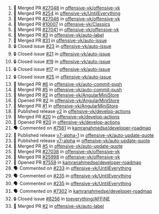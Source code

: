 <!--START_SECTION:activity-->
1. 🎉 Merged PR [#27048](https://github.com/offensive-vk/offensive-vk/pull/27048) in [offensive-vk/offensive-vk](https://github.com/offensive-vk/offensive-vk)
2. 🎉 Merged PR [#254](https://github.com/offensive-vk/UntilEverything/pull/254) in [offensive-vk/UntilEverything](https://github.com/offensive-vk/UntilEverything)
3. 🎉 Merged PR [#27046](https://github.com/offensive-vk/offensive-vk/pull/27046) in [offensive-vk/offensive-vk](https://github.com/offensive-vk/offensive-vk)
4. 🎉 Merged PR [#10007](https://github.com/offensive-vk/Classics/pull/10007) in [offensive-vk/Classics](https://github.com/offensive-vk/Classics)
5. 🎉 Merged PR [#27041](https://github.com/offensive-vk/offensive-vk/pull/27041) in [offensive-vk/offensive-vk](https://github.com/offensive-vk/offensive-vk)
6. 🎉 Merged PR [#3](https://github.com/offensive-vk/auto-label/pull/3) in [offensive-vk/auto-label](https://github.com/offensive-vk/auto-label)
7. 🎉 Merged PR [#31](https://github.com/offensive-vk/auto-issue/pull/31) in [offensive-vk/auto-issue](https://github.com/offensive-vk/auto-issue)
8. 🔒 Closed issue [#23](https://github.com/offensive-vk/auto-issue/issues/23) in [offensive-vk/auto-issue](https://github.com/offensive-vk/auto-issue)
9. 🔒 Closed issue [#21](https://github.com/offensive-vk/auto-issue/issues/21) in [offensive-vk/auto-issue](https://github.com/offensive-vk/auto-issue)
10. 🔒 Closed issue [#19](https://github.com/offensive-vk/auto-issue/issues/19) in [offensive-vk/auto-issue](https://github.com/offensive-vk/auto-issue)
11. 🔒 Closed issue [#17](https://github.com/offensive-vk/auto-issue/issues/17) in [offensive-vk/auto-issue](https://github.com/offensive-vk/auto-issue)
12. 🔒 Closed issue [#25](https://github.com/offensive-vk/auto-issue/issues/25) in [offensive-vk/auto-issue](https://github.com/offensive-vk/auto-issue)
13. 🎉 Merged PR [#6](https://github.com/offensive-vk/auto-commit-push/pull/6) in [offensive-vk/auto-commit-push](https://github.com/offensive-vk/auto-commit-push)
14. 🎉 Merged PR [#5](https://github.com/offensive-vk/auto-commit-push/pull/5) in [offensive-vk/auto-commit-push](https://github.com/offensive-vk/auto-commit-push)
15. 🎉 Merged PR [#2](https://github.com/offensive-vk/AngularMiniStore/pull/2) in [offensive-vk/AngularMiniStore](https://github.com/offensive-vk/AngularMiniStore)
16. 💪 Opened PR [#2](https://github.com/offensive-vk/AngularMiniStore/pull/2) in [offensive-vk/AngularMiniStore](https://github.com/offensive-vk/AngularMiniStore)
17. 🎉 Merged PR [#1](https://github.com/offensive-vk/AngularMiniStore/pull/1) in [offensive-vk/AngularMiniStore](https://github.com/offensive-vk/AngularMiniStore)
18. 🚀 Published release [v2](https://github.com/offensive-vk/develop-actions/releases/tag/v2) in [offensive-vk/develop-actions](https://github.com/offensive-vk/develop-actions)
19. 🎉 Merged PR [#20](https://github.com/offensive-vk/develop-actions/pull/20) in [offensive-vk/develop-actions](https://github.com/offensive-vk/develop-actions)
20. 💪 Opened PR [#20](https://github.com/offensive-vk/develop-actions/pull/20) in [offensive-vk/develop-actions](https://github.com/offensive-vk/develop-actions)
21. 🗣 Commented on [#7561](https://github.com/kamranahmedse/developer-roadmap/pull/7561#issuecomment-2438164172) in [kamranahmedse/developer-roadmap](https://github.com/kamranahmedse/developer-roadmap)
22. 🚀 Published release [v7-alpha-1](https://github.com/offensive-vk/auto-update-quote/releases/tag/v7-alpha-1) in [offensive-vk/auto-update-quote](https://github.com/offensive-vk/auto-update-quote)
23. 🚀 Published release [v7-alpha](https://github.com/offensive-vk/auto-update-quote/releases/tag/v7-alpha) in [offensive-vk/auto-update-quote](https://github.com/offensive-vk/auto-update-quote)
24. 🎉 Merged PR [#5](https://github.com/offensive-vk/auto-update-quote/pull/5) in [offensive-vk/auto-update-quote](https://github.com/offensive-vk/auto-update-quote)
25. 🎉 Merged PR [#27038](https://github.com/offensive-vk/offensive-vk/pull/27038) in [offensive-vk/offensive-vk](https://github.com/offensive-vk/offensive-vk)
26. 🎉 Merged PR [#25998](https://github.com/offensive-vk/offensive-vk/pull/25998) in [offensive-vk/offensive-vk](https://github.com/offensive-vk/offensive-vk)
27. 💪 Opened PR [#7559](https://github.com/kamranahmedse/developer-roadmap/pull/7559) in [kamranahmedse/developer-roadmap](https://github.com/kamranahmedse/developer-roadmap)
28. 🗣 Commented on [#233](https://github.com/offensive-vk/UntilEverything/pull/233#issuecomment-2391653724) in [offensive-vk/UntilEverything](https://github.com/offensive-vk/UntilEverything)
29. 🗣 Commented on [#235](https://github.com/offensive-vk/UntilEverything/pull/235#issuecomment-2391648517) in [offensive-vk/UntilEverything](https://github.com/offensive-vk/UntilEverything)
30. 🗣 Commented on [#235](https://github.com/offensive-vk/UntilEverything/pull/235#issuecomment-2391647614) in [offensive-vk/UntilEverything](https://github.com/offensive-vk/UntilEverything)
31. 🗣 Commented on [#7302](https://github.com/kamranahmedse/developer-roadmap/issues/7302#issuecomment-2391603606) in [kamranahmedse/developer-roadmap](https://github.com/kamranahmedse/developer-roadmap)
32. 🔒 Closed issue [#8256](https://github.com/toeverything/AFFiNE/issues/8256) in [toeverything/AFFiNE](https://github.com/toeverything/AFFiNE)
33. 🎉 Merged PR [#2](https://github.com/offensive-vk/auto-label/pull/2) in [offensive-vk/auto-label](https://github.com/offensive-vk/auto-label)
<!--END_SECTION:activity-->
